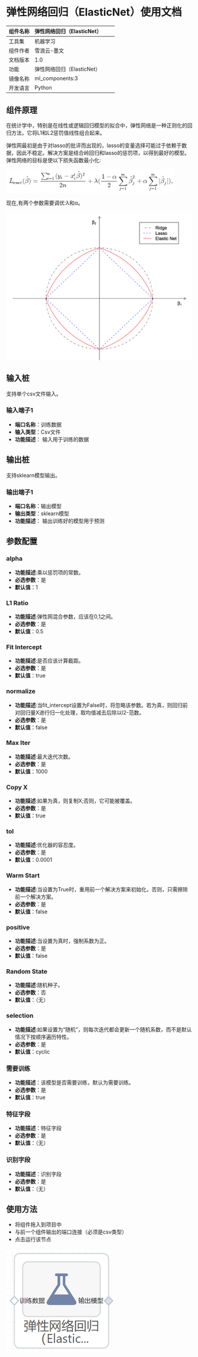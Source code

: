 # 弹性网络回归（ElasticNet）使用文档
| 组件名称 | 弹性网络回归（ElasticNet）|  |  |
| --- | --- | --- | --- |
| 工具集 | 机器学习 |  |  |
| 组件作者 | 雪浪云-墨文 |  |  |
| 文档版本 | 1.0 |  |  |
| 功能 | 弹性网络回归（ElasticNet）|  |  |
| 镜像名称 | ml_components:3 |  |  |
| 开发语言 | Python |  |  |

## 组件原理
在统计学中，特别是在线性或逻辑回归模型的拟合中，弹性网络是一种正则化的回归方法，它将L1和L2惩罚值线性组合起来。

弹性网最初是由于对lasso的批评而出现的，lasso的变量选择可能过于依赖于数据，因此不稳定。解决方案是结合岭回归和lasso的惩罚项，以得到最好的模型。弹性网络的目标是使以下损失函数最小化:

![](./img/弹性网络回归1.png)

现在,有两个参数需要调优:λ和α。

![](./img/弹性网络回归2.png)
## 输入桩
支持单个csv文件输入。
### 输入端子1

- **端口名称**：训练数据
- **输入类型**：Csv文件
- **功能描述**： 输入用于训练的数据
## 输出桩
支持sklearn模型输出。
### 输出端子1

- **端口名称**：输出模型
- **输出类型**：sklearn模型
- **功能描述**： 输出训练好的模型用于预测
## 参数配置
### alpha

- **功能描述**:乘以惩罚项的常数。
- **必选参数**：是
- **默认值**：1
### L1 Ratio

- **功能描述**:弹性网混合参数，应该在0,1之间。
- **必选参数**：是
- **默认值**：0.5
### Fit Intercept

- **功能描述**:是否应该计算截距。
- **必选参数**：是
- **默认值**：true
### normalize

- **功能描述**:当fit_intercept设置为False时，将忽略该参数。若为真，则回归前对回归量X进行归一化处理，取均值减去后除以l2-范数。
- **必选参数**：是
- **默认值**：false
### Max Iter

- **功能描述**:最大迭代次数。
- **必选参数**：是
- **默认值**：1000
### Copy X

- **功能描述**:如果为真，则复制X;否则，它可能被覆盖。
- **必选参数**：是
- **默认值**：true
### tol

- **功能描述**:优化器的容忍度。
- **必选参数**：是
- **默认值**：0.0001
### Warm Start

- **功能描述**:当设置为True时，重用前一个解决方案来初始化，否则，只需擦除前一个解决方案。
- **必选参数**：是
- **默认值**：false
### positive

- **功能描述**:当设置为真时，强制系数为正。
- **必选参数**：是
- **默认值**：false
### Random State

- **功能描述**:随机种子。
- **必选参数**：否
- **默认值**：（无）
### selection

- **功能描述**:如果设置为“随机”，则每次迭代都会更新一个随机系数，而不是默认情况下按顺序遍历特性。
- **必选参数**：是
- **默认值**：cyclic
### 需要训练

- **功能描述**：该模型是否需要训练，默认为需要训练。
- **必选参数**：是
- **默认值**：true
### 特征字段

- **功能描述**：特征字段
- **必选参数**：是
- **默认值**：（无）
### 识别字段

- **功能描述**：识别字段
- **必选参数**：是
- **默认值**：（无）
## 使用方法
- 将组件拖入到项目中
- 与前一个组件输出的端口连接（必须是csv类型）
- 点击运行该节点


![](./img/弹性网络回归3.png)



